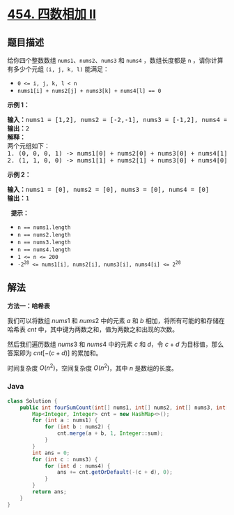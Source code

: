 # [454. 四数相加 II](https://leetcode.cn/problems/4sum-ii)

## 题目描述

<p>给你四个整数数组 <code>nums1</code>、<code>nums2</code>、<code>nums3</code> 和 <code>nums4</code> ，数组长度都是 <code>n</code> ，请你计算有多少个元组 <code>(i, j, k, l)</code> 能满足：</p>

<ul>
	<li><code>0 &lt;= i, j, k, l &lt; n</code></li>
	<li><code>nums1[i] + nums2[j] + nums3[k] + nums4[l] == 0</code></li>
</ul>

<p><strong>示例 1：</strong></p>

<pre>
<strong>输入：</strong>nums1 = [1,2], nums2 = [-2,-1], nums3 = [-1,2], nums4 = [0,2]
<strong>输出：</strong>2
<strong>解释：</strong>
两个元组如下：
1. (0, 0, 0, 1) -&gt; nums1[0] + nums2[0] + nums3[0] + nums4[1] = 1 + (-2) + (-1) + 2 = 0
2. (1, 1, 0, 0) -&gt; nums1[1] + nums2[1] + nums3[0] + nums4[0] = 2 + (-1) + (-1) + 0 = 0
</pre>

<p><strong>示例 2：</strong></p>

<pre>
<strong>输入：</strong>nums1 = [0], nums2 = [0], nums3 = [0], nums4 = [0]
<strong>输出：</strong>1
</pre>

<p>&nbsp; <strong>提示：</strong></p>

<ul>
	<li><code>n == nums1.length</code></li>
	<li><code>n == nums2.length</code></li>
	<li><code>n == nums3.length</code></li>
	<li><code>n == nums4.length</code></li>
	<li><code>1 &lt;= n &lt;= 200</code></li>
	<li><code>-2<sup>28</sup> &lt;= nums1[i], nums2[i], nums3[i], nums4[i] &lt;= 2<sup>28</sup></code></li>
</ul>

## 解法

**方法一：哈希表**

我们可以将数组 $nums1$ 和 $nums2$ 中的元素 $a$ 和 $b$ 相加，将所有可能的和存储在哈希表 $cnt$ 中，其中键为两数之和，值为两数之和出现的次数。

然后我们遍历数组 $nums3$ 和 $nums4$ 中的元素 $c$ 和 $d$，令 $c+d$ 为目标值，那么答案即为 $cnt[-(c+d)]$ 的累加和。

时间复杂度 $O(n^2)$，空间复杂度 $O(n^2)$，其中 $n$ 是数组的长度。

### **Java**

```java
class Solution {
    public int fourSumCount(int[] nums1, int[] nums2, int[] nums3, int[] nums4) {
        Map<Integer, Integer> cnt = new HashMap<>();
        for (int a : nums1) {
            for (int b : nums2) {
                cnt.merge(a + b, 1, Integer::sum);
            }
        }
        int ans = 0;
        for (int c : nums3) {
            for (int d : nums4) {
                ans += cnt.getOrDefault(-(c + d), 0);
            }
        }
        return ans;
    }
}
```
